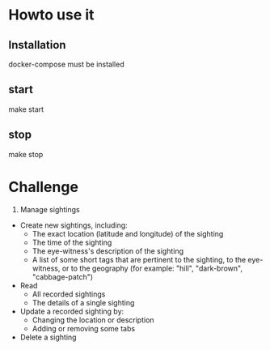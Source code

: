 # Howto use it
## Installation

docker-compose must be installed

## start
make start

## stop
make stop

# Challenge

1. Manage sightings

* Create new sightings, including:
    * The exact location (latitude and longitude) of the sighting
    * The time of the sighting
    * The eye-witness's description of the sighting
    * A list of some short tags that are pertinent to the sighting, to the eye-witness, or to the geography (for example: "hill", "dark-brown", "cabbage-patch")
* Read
    * All recorded sightings
    * The details of a single sighting
* Update a recorded sighting by:
    * Changing the location or description
    * Adding or removing some tabs
* Delete a sighting